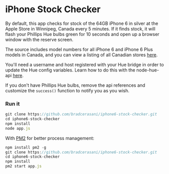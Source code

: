 # iPhone Stock Checker

By default, this app checks for stock of the 64GB iPhone 6 in silver at the Apple Store in Winnipeg, Canada every 5 minutes. If it finds stock, it will flash your Phillips Hue bulbs green for 10 seconds and open up a browser window with the reserve screen.

The source includes model numbers for all iPhone 6 and iPhone 6 Plus models in Canada, and you can view a listing of all Canadian stores [here](https://reserve.cdn-apple.com/CA/en_CA/reserve/iPhone/stores.json).

You'll need a username and host registered with your Hue bridge in order to update the Hue config variables. Learn how to do this with the node-hue-api [here](https://github.com/peter-murray/node-hue-api#registering-without-an-existing-deviceuser-id).

If you don't have Phillips Hue bulbs, remove the api references and customize the `success()` function to notify you as you wish.

### Run it

```js
git clone https://github.com/bradcerasani/iphone6-stock-checker.git
cd iphone6-stock-checker
npm install
node app.js
```

With [PM2](https://github.com/Unitech/pm2) for better process management:

```js
npm install pm2 -g
git clone https://github.com/bradcerasani/iphone6-stock-checker.git
cd iphone6-stock-checker
npm install
pm2 start app.js
```
